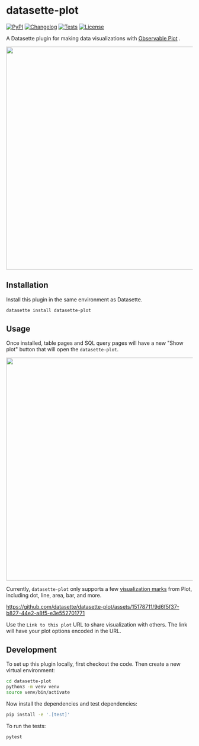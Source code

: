 # datasette-plot

[![PyPI](https://img.shields.io/pypi/v/datasette-plot.svg)](https://pypi.org/project/datasette-plot/)
[![Changelog](https://img.shields.io/github/v/release/datasette/datasette-plot?include_prereleases&label=changelog)](https://github.com/datasette/datasette-plot/releases)
[![Tests](https://github.com/datasette/datasette-plot/workflows/Test/badge.svg)](https://github.com/datasette/datasette-plot/actions?query=workflow%3ATest)
[![License](https://img.shields.io/badge/license-Apache%202.0-blue.svg)](https://github.com/datasette/datasette-plot/blob/main/LICENSE)

A Datasette plugin for making data visualizations with [Observable Plot](https://observablehq.com/plot/) .

<img width="600px" src="https://datasette-cloud-assets.s3.amazonaws.com/blog/2023/datasette-plot/hero.jpeg"/>

## Installation

Install this plugin in the same environment as Datasette.

```bash
datasette install datasette-plot
```

## Usage

Once installed, table pages and SQL query pages will have a new "Show plot" button that will open the `datasette-plot`.

<img width="600px" src="https://datasette-cloud-assets.s3.amazonaws.com/blog/2023/datasette-plot/table-2.jpeg"/>

Currently, `datasette-plot` only supports a few [visualization marks](https://observablehq.com/plot/features/marks) from Plot, including dot, line, area, bar, and more.

https://github.com/datasette/datasette-plot/assets/15178711/9d6f5f37-b827-44e2-a8f5-e3e552701771

Use the `Link to this plot` URL to share visualization with others. The link will have your plot options encoded in the URL.

## Development

To set up this plugin locally, first checkout the code. Then create a new virtual environment:

```bash
cd datasette-plot
python3 -m venv venv
source venv/bin/activate
```

Now install the dependencies and test dependencies:

```bash
pip install -e '.[test]'
```

To run the tests:

```bash
pytest
```

